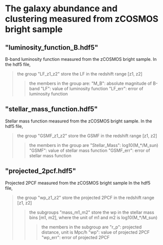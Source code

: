 # The galaxy abundance and clustering measured from zCOSMOS bright sample

## "luminosity_function_B.hdf5" 
B-band luminosity function measured from the zCOSMOS bright sample.
In the hdf5 file, 
> the group "LF_z1_z2" store the LF in the redshift range [z1, z2]
>> the members in the group are: 
  "M_B": absolute magnitude of B-band
  "LF": value of luminosity function
  "LF_err": error of luminosity function

## "stellar_mass_function.hdf5" 
Stellar mass function measured from the zCOSMOS bright sample.
In the hdf5 file, 
>the group "GSMF_z1_z2" store the GSMF in the redshift range [z1, z2]
>>the members in the group are
>>"Stellar_Mass": log10(M_*/M_sun)
>>"GSMF": value of stellar mass function
>>"GSMF_err": error of stellar mass function

## "projected_2pcf.hdf5" 
Projected 2PCF measured from the zCOSMOS bright sample
In the hdf5 file,
>the group "wp_z1_z2" store the projected 2PCF in the redshift range [z1, z2]
>>the subgroups "mass_m1_m2" store the wp in the stellar mass bins [m1, m2], where the unit of m1 and m2 is log10(M_*/M_sun)
>>>the members in the subgroup are
>>>"r_p": projected distance, unit is Mpc/h
>>>"wp": value of projected 2PCF
>>>"wp_err": error of projected 2PCF
